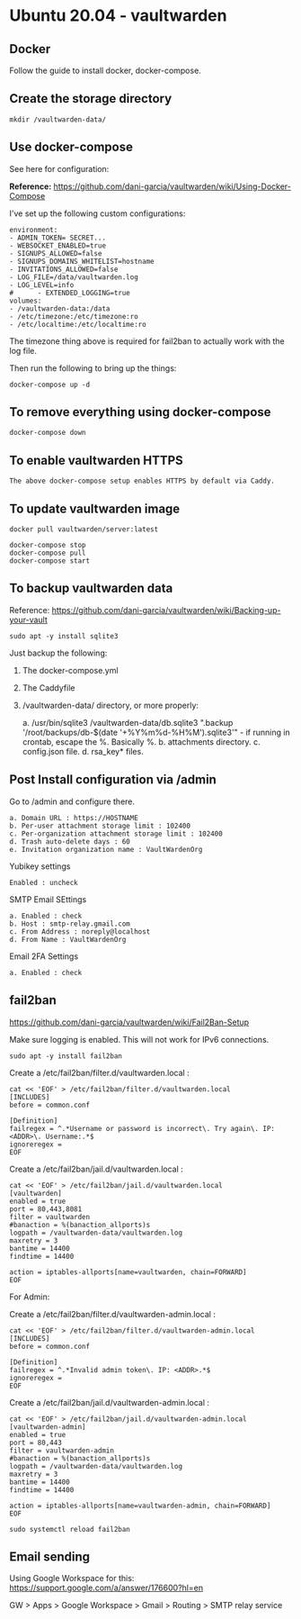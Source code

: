 # Ubuntu 20.04 - vaultwarden

## Docker

Follow the guide to install docker, docker-compose.
## Create the storage directory

	mkdir /vaultwarden-data/
## Use docker-compose

See here for configuration:

**Reference:** https://github.com/dani-garcia/vaultwarden/wiki/Using-Docker-Compose

I've set up the following custom configurations:

	environment:
	- ADMIN_TOKEN= SECRET...
	- WEBSOCKET_ENABLED=true
	- SIGNUPS_ALLOWED=false
	- SIGNUPS_DOMAINS_WHITELIST=hostname
	- INVITATIONS_ALLOWED=false
	- LOG_FILE=/data/vaultwarden.log
	- LOG_LEVEL=info
	#      - EXTENDED_LOGGING=true
	volumes:
	- /vaultwarden-data:/data
	- /etc/timezone:/etc/timezone:ro
	- /etc/localtime:/etc/localtime:ro

The timezone thing above is required for fail2ban to actually work with the log file.

Then run the following to bring up the things:

	docker-compose up -d

## To remove everything using docker-compose

	docker-compose down

## To enable vaultwarden HTTPS

	The above docker-compose setup enables HTTPS by default via Caddy.

## To update vaultwarden image

	docker pull vaultwarden/server:latest
	
	docker-compose stop
	docker-compose pull
	docker-compose start

## To backup vaultwarden data

Reference: https://github.com/dani-garcia/vaultwarden/wiki/Backing-up-your-vault

	sudo apt -y install sqlite3

Just backup the following:

1. The docker-compose.yml
2. The Caddyfile
3. /vaultwarden-data/ directory, or more properly:

	a. /usr/bin/sqlite3 /vaultwarden-data/db.sqlite3 ".backup '/root/backups/db-$(date '+%Y%m%d-%H%M').sqlite3'"
		- if running in crontab, escape the %. Basically \%.
	b. attachments directory.
	c. config.json file.
	d. rsa_key* files.

## Post Install configuration via /admin

Go to /admin and configure there.

	a. Domain URL : https://HOSTNAME
	b. Per-user attachment storage limit : 102400
	c. Per-organization attachment storage limit : 102400
	d. Trash auto-delete days : 60
	e. Invitation organization name : VaultWardenOrg

Yubikey settings

	Enabled : uncheck

SMTP Email SEttings

	a. Enabled : check
	b. Host : smtp-relay.gmail.com
	c. From Address : noreply@localhost
	d. From Name : VaultWardenOrg

Email 2FA Settings

	a. Enabled : check

## fail2ban

https://github.com/dani-garcia/vaultwarden/wiki/Fail2Ban-Setup

Make sure logging is enabled. This will not work for IPv6 connections.

	sudo apt -y install fail2ban

Create a /etc/fail2ban/filter.d/vaultwarden.local :

	cat << 'EOF' > /etc/fail2ban/filter.d/vaultwarden.local
	[INCLUDES]
	before = common.conf
	
	[Definition]
	failregex = ^.*Username or password is incorrect\. Try again\. IP: <ADDR>\. Username:.*$
	ignoreregex =
	EOF

Create a /etc/fail2ban/jail.d/vaultwarden.local :

	cat << 'EOF' > /etc/fail2ban/jail.d/vaultwarden.local
	[vaultwarden]
	enabled = true
	port = 80,443,8081
	filter = vaultwarden
	#banaction = %(banaction_allports)s
	logpath = /vaultwarden-data/vaultwarden.log
	maxretry = 3
	bantime = 14400
	findtime = 14400
	
	action = iptables-allports[name=vaultwarden, chain=FORWARD]
	EOF

For Admin:

Create a /etc/fail2ban/filter.d/vaultwarden-admin.local :

	cat << 'EOF' > /etc/fail2ban/filter.d/vaultwarden-admin.local
	[INCLUDES]
	before = common.conf
	
	[Definition]
	failregex = ^.*Invalid admin token\. IP: <ADDR>.*$
	ignoreregex =
	EOF

Create a /etc/fail2ban/jail.d/vaultwarden-admin.local :

	cat << 'EOF' > /etc/fail2ban/jail.d/vaultwarden-admin.local
	[vaultwarden-admin]
	enabled = true
	port = 80,443
	filter = vaultwarden-admin
	#banaction = %(banaction_allports)s
	logpath = /vaultwarden-data/vaultwarden.log
	maxretry = 3
	bantime = 14400
	findtime = 14400
	
	action = iptables-allports[name=vaultwarden-admin, chain=FORWARD]
	EOF

    sudo systemctl reload fail2ban

## Email sending

Using Google Workspace for this: https://support.google.com/a/answer/176600?hl=en

GW > Apps > Google Workspace > Gmail > Routing > SMTP relay service
